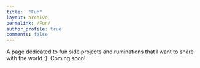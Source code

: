 ```yaml
---
title:  "Fun"
layout: archive
permalink: /Fun/
author_profile: true
comments: false
---
```


A page dedicated to fun side projects and ruminations that I want to share with the world :). Coming soon!